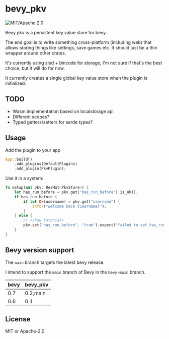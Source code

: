 # bevy_pkv

![MIT/Apache 2.0](https://img.shields.io/badge/license-MIT%2FApache-blue.svg)

Bevy pkv is a persistent key value store for bevy.

The end goal is to write something cross-platform (including web) that allows
storing things like settings, save games etc. It should just be a thin wrapper
around other crates.

It's currently using sled + bincode for storage, I'm not sure if that's the best
choice, but it will do for now.

It currently creates a single global key value store when the plugin is
initialized.

## TODO

- Wasm implementation based on localstorage api
- Different scopes?
- Typed getters/setters for serde types?

## Usage

Add the plugin to your app

```rust
App::build()
    .add_plugins(DefaultPlugins)
    .add_plugin(PkvPlugin);
```

Use it in a system:

```rust
fn setup(mut pkv: ResMut<PkvStore>) {
    let has_run_before = pkv.get("has_run_before").is_ok();
    if has_run_before {
        if let Ok(username) = pkv.get("username") {
            info!("welcome back {username}");
        }
    } else {
        // <show tutorial>
        pkv.set("has_run_before", "true").expect("failed to set has_run_before");
    }
}
```


## Bevy version support

The `main` branch targets the latest bevy release.

I intend to support the `main` branch of Bevy in the `bevy-main` branch.

|bevy|bevy_pkv|
|---|---|
|0.7|0.2,main|
|0.6|0.1|

## License

MIT or Apache-2.0